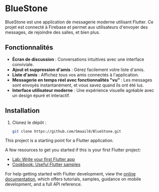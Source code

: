 # BlueStone

BlueStone est une application de messagerie moderne utilisant Flutter. 
Ce projet est connecté à Firebase et permet aux utilisateurs d'envoyer des messages, de rejoindre des salles, et bien plus.

## Fonctionnalités
- **Écran de discussion** : Conversations intuitives avec une interface conviviale.
- **Ajout et suppression d'amis** : Gérez facilement votre liste d'amis.
- **Liste d'amis** : Affichez tous vos amis connectés à l'application.
- **Messagerie en temps réel avec fonctionnalités "vu"** : Les messages sont envoyés instantanément, et vous savez quand ils ont été lus.
- **Interface utilisateur moderne** : Une expérience visuelle agréable avec un design épuré et interactif.

## Installation
1. Clonez le dépôt :
   ```bash
   git clone https://github.com/Smaail0/BlueStone.git

This project is a starting point for a Flutter application.

A few resources to get you started if this is your first Flutter project:

- [Lab: Write your first Flutter app](https://docs.flutter.dev/get-started/codelab)
- [Cookbook: Useful Flutter samples](https://docs.flutter.dev/cookbook)

For help getting started with Flutter development, view the
[online documentation](https://docs.flutter.dev/), which offers tutorials,
samples, guidance on mobile development, and a full API reference.
